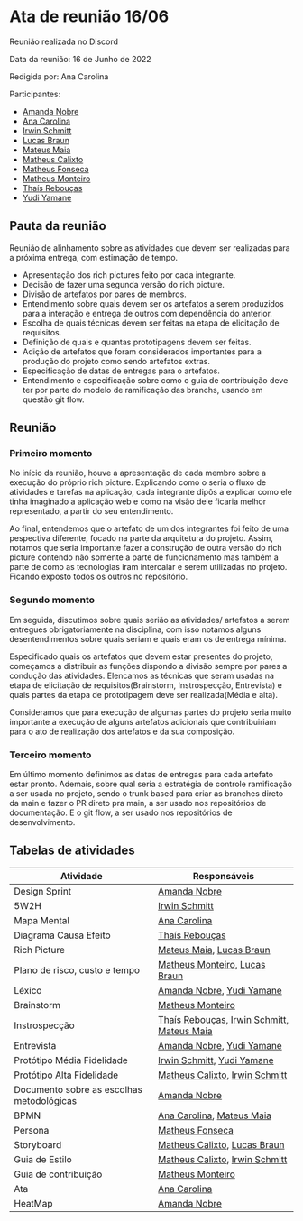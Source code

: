 # Ata de reunião 16/06

Reunião realizada no Discord

Data da reunião: 16 de Junho de 2022

Redigida por: Ana Carolina

Participantes:
- [Amanda Nobre](https://github.com/AmandaNbr)
- [Ana Carolina](https://github.com/AnaCarolinaRodriguesLeite)
- [Irwin Schmitt](https://github.com/irwinschmitt)
- [Lucas Braun](https://github.com/lbvx)
- [Mateus Maia](https://github.com/mateusmaiamaia)
- [Matheus Calixto](https://github.com/matheuscvp)
- [Matheus Fonseca](https://github.com/gatotabaco) 
- [Matheus Monteiro](https://github.com/matheusyanmonteiro)
- [Thaís Rebouças](https://github.com/thais-ra)
- [Yudi Yamane](https://github.com/yudi-azvd)

## Pauta da reunião

Reunião de alinhamento sobre as atividades que devem ser realizadas para a próxima entrega, com estimação de tempo.

- Apresentação dos rich pictures feito por cada integrante.
- Decisão de fazer uma segunda versão do rich picture.
- Divisão de artefatos por pares de membros.
- Entendimento sobre quais devem ser os artefatos a serem produzidos para a interação e entrega de outros com dependência do anterior.
- Escolha de quais técnicas devem ser feitas na etapa de elicitação de requisitos.
- Definição de quais e quantas prototipagens devem ser feitas.
- Adição de artefatos que foram considerados importantes para a produção do projeto como sendo artefatos extras.
- Especificação de datas de entregas para o artefatos.
- Entendimento e especificação sobre como o guia de contribuição deve ter por parte do modelo de ramificação das branchs, usando em questão git flow.


## Reunião

### Primeiro momento
No início da reunião, houve a apresentação de cada membro sobre a execução do próprio rich picture. Explicando como o seria o fluxo de atividades e tarefas na aplicação, cada integrante dipôs a explicar como ele tinha imaginado a aplicação web e como na visão dele ficaria melhor representado, a partir do seu entendimento.

Ao final, entendemos que o artefato de um dos integrantes foi feito de uma pespectiva diferente, focado na parte da arquitetura do projeto. Assim, notamos que seria importante fazer a construção de outra versão do rich picture contendo não somente a parte de funcionamento mas também a parte de como as tecnologias iram intercalar e serem utilizadas no projeto. Ficando exposto todos os outros no repositório.

### Segundo momento
Em seguida, discutimos sobre quais serião as atividades/ artefatos a serem entregues obrigatoriamente na disciplina, com isso notamos alguns desentendimentos sobre quais seriam e quais eram os de entrega mínima.

Especificado quais os artefatos que devem estar presentes do projeto, começamos a distribuir as funções dispondo a divisão sempre por pares a condução das atividades. Elencamos as técnicas que seram usadas na etapa de elicitação de requisitos(Brainstorm, Instrospecção, Entrevista) e quais partes da etapa de prototipagem deve ser realizada(Média e alta).

Consideramos que para execução de algumas partes do projeto seria muito importante a execução de alguns artefatos adicionais que contribuiriam para o ato de realização dos artefatos e da sua composição.

### Terceiro momento
Em último momento definimos as datas de entregas para cada artefato estar pronto. Ademais, sobre qual seria a estratégia de controle ramificação a ser usada no projeto, sendo o trunk based para criar as branches direto da main e fazer o PR direto pra main, a ser usado nos repositórios de documentação. E o git flow, a ser usado nos repositórios de desenvolvimento.


## Tabelas de atividades

| Atividade  | Responsáveis  |
| ---------- | ------------- |
| Design Sprint  | [Amanda Nobre](https://github.com/AmandaNbr) |
| 5W2H | [Irwin Schmitt](https://github.com/irwinschmitt)|
| Mapa Mental | [Ana Carolina](https://github.com/AnaCarolinaRodriguesLeite) |
| Diagrama Causa Efeito | [Thaís Rebouças](https://github.com/Thais-ra) |
| Rich Picture | [Mateus Maia](https://github.com/mateusmaiamaia), [Lucas Braun](https://github.com/lbvx) |
| Plano de risco, custo e tempo| [Matheus Monteiro](https://github.com/matheusyanmonteiro), [Lucas Braun](https://github.com/lbvx) |
| Léxico| [Amanda Nobre](https://github.com/AmandaNbr), [Yudi Yamane](https://github.com/yudi-azvd) |
| Brainstorm| [Matheus Monteiro](https://github.com/matheusyanmonteiro) |
| Instrospecção| [Thaís Rebouças](https://github.com/Thais-ra), [Irwin Schmitt](https://github.com/irwinschmitt), [Mateus Maia](https://github.com/mateusmaiamaia) |
| Entrevista| [Amanda Nobre](https://github.com/AmandaNbr), [Yudi Yamane](https://github.com/yudi-azvd) |
| Protótipo Média Fidelidade| [Irwin Schmitt](https://github.com/irwinschmitt), [Yudi Yamane](https://github.com/yudi-azvd) |
| Protótipo Alta Fidelidade| [Matheus Calixto](https://github.com/matheuscvp), [Irwin Schmitt](https://github.com/irwinschmitt) |
| Documento sobre as escolhas metodológicas| [Amanda Nobre](https://github.com/AmandaNbr) |
| BPMN| [Ana Carolina](https://github.com/AnaCarolinaRodriguesLeite), [Mateus Maia](https://github.com/mateusmaiamaia) |
| Persona | [Matheus Fonseca](https://github.com/gatotabaco) |
| Storyboard | [Matheus Calixto](https://github.com/matheuscvp), [Lucas Braun](https://github.com/lbvx) |
| Guia de Estilo | [Matheus Calixto](https://github.com/matheuscvp), [Irwin Schmitt](https://github.com/irwinschmitt) |
| Guia de contribuição  | [Matheus Monteiro](https://github.com/matheusyanmonteiro) |
| Ata | [Ana Carolina](https://github.com/AnaCarolinaRodriguesLeite) |
| HeatMap  | [Amanda Nobre](https://github.com/AmandaNbr) |
